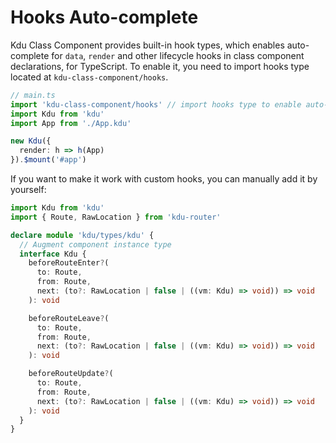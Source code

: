 # Hooks Auto-complete

Kdu Class Component provides built-in hook types, which enables auto-complete for `data`, `render` and other lifecycle hooks in class component declarations, for TypeScript. To enable it, you need to import hooks type located at `kdu-class-component/hooks`.

```ts
// main.ts
import 'kdu-class-component/hooks' // import hooks type to enable auto-complete
import Kdu from 'kdu'
import App from './App.kdu'

new Kdu({
  render: h => h(App)
}).$mount('#app')
```

If you want to make it work with custom hooks, you can manually add it by yourself:

```ts
import Kdu from 'kdu'
import { Route, RawLocation } from 'kdu-router'

declare module 'kdu/types/kdu' {
  // Augment component instance type
  interface Kdu {
    beforeRouteEnter?(
      to: Route,
      from: Route,
      next: (to?: RawLocation | false | ((vm: Kdu) => void)) => void
    ): void

    beforeRouteLeave?(
      to: Route,
      from: Route,
      next: (to?: RawLocation | false | ((vm: Kdu) => void)) => void
    ): void

    beforeRouteUpdate?(
      to: Route,
      from: Route,
      next: (to?: RawLocation | false | ((vm: Kdu) => void)) => void
    ): void
  }
}
```


